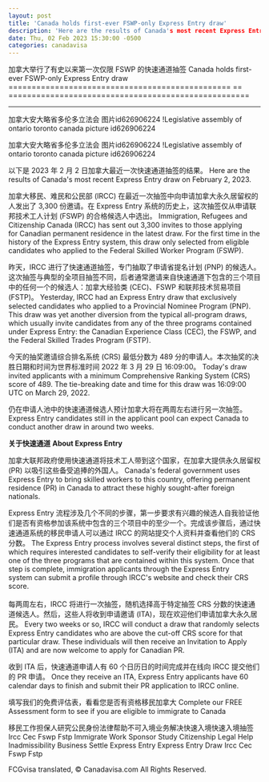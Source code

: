 ```yaml
---
layout: post
title: 'Canada holds first-ever FSWP-only Express Entry draw'
description: 'Here are the results of Canada's most recent Express Entry draw on February 2, 2023.'
date: Thu, 02 Feb 2023 15:30:00 -0500
categories: canadavisa
---
```


加拿大举行了有史以来第一次仅限 FSWP 的快速通道抽签	Canada holds first-ever FSWP-only Express Entry draw
================================================ ==	====================================================
	
* * *	* *
	
加拿大安大略省多伦多立法会 图片id626906224	!Legislative assembly of ontario toronto canada picture id626906224
	
加拿大安大略省多伦多立法会 图片id626906224	!Legislative assembly of ontario toronto canada picture id626906224
	
以下是 2023 年 2 月 2 日加拿大最近一次快速通道抽签的结果。	Here are the results of Canada's most recent Express Entry draw on February 2, 2023.
	
加拿大移民、难民和公民部 (IRCC) 在最近一次抽签中向申请加拿大永久居留权的人发出了 3,300 份邀请。在 Express Entry 系统的历史上，这次抽签仅从申请联邦技术工人计划 (FSWP) 的合格候选人中选出。	Immigration, Refugees and Citizenship Canada (IRCC) has sent out 3,300 invites to those applying for Canadian permanent residence in the latest draw. For the first time in the history of the Express Entry system, this draw only selected from eligible candidates who applied to the Federal Skilled Worker Program (FSWP). 
	
昨天，IRCC 进行了快速通道抽签，专门抽取了申请省提名计划 (PNP) 的候选人。这次抽签与典型的全项目抽签不同，后者通常邀请来自快速通道下包含的三个项目中的任何一个的候选人：加拿大经验类 (CEC)、FSWP 和联邦技术贸易项目 (FSTP)。	Yesterday, IRCC had an Express Entry draw that exclusively selected candidates who applied to a Provincial Nominee Program (PNP). This draw was yet another diversion from the typical all-program draws, which usually invite candidates from any of the three programs contained under Express Entry: the Canadian Experience Class (CEC), the FSWP, and the Federal Skilled Trades Program (FSTP).
	
今天的抽奖邀请综合排名系统 (CRS) 最低分数为 489 分的申请人。本次抽奖的决胜日期和时间为世界标准时间 2022 年 3 月 29 日 16:09:00。	Today's draw invited applicants with a minimum Comprehensive Ranking System (CRS) score of 489. The tie-breaking date and time for this draw was 16:09:00 UTC on March 29, 2022.  
	
仍在申请人池中的快速通道候选人预计加拿大将在两周左右进行另一次抽签。	Express Entry candidates still in the applicant pool can expect Canada to conduct another draw in around two weeks.
	
**关于快速通道**	**About Express Entry**
	
加拿大联邦政府使用快速通道将技术工人带到这个国家，在加拿大提供永久居留权 (PR) 以吸引这些备受追捧的外国人。	Canada's federal government uses Express Entry to bring skilled workers to this country, offering permanent residence (PR) in Canada to attract these highly sought-after foreign nationals.  
	
Express Entry 流程涉及几个不同的步骤，第一步要求有兴趣的候选人自我验证他们是否有资格参加该系统中包含的三个项目中的至少一个。完成该步骤后，通过快速通道系统的移民申请人可以通过 IRCC 的网站提交个人资料并查看他们的 CRS 分数。	The Express Entry process involves several distinct steps, the first of which requires interested candidates to self-verify their eligibility for at least one of the three programs that are contained within this system. Once that step is complete, immigration applicants through the Express Entry system can submit a profile through IRCC's website and check their CRS score.   
	   
每两周左右，IRCC 将进行一次抽签，随机选择高于特定抽签 CRS 分数的快速通道候选人。然后，这些人将收到申请邀请 (ITA)，现在欢迎他们申请加拿大永久居民。	Every two weeks or so, IRCC will conduct a draw that randomly selects Express Entry candidates who are above the cut-off CRS score for that particular draw. These individuals will then receive an Invitation to Apply (ITA) and are now welcome to apply for Canadian PR.
	
收到 ITA 后，快速通道申请人有 60 个日历日的时间完成并在线向 IRCC 提交他们的 PR 申请。	Once they receive an ITA, Express Entry applicants have 60 calendar days to finish and submit their PR application to IRCC online.
	
填写我们的免费评估表，看看您是否有资格移民加拿大	Complete our FREE Assessment form to see if you are eligible to immigrate to Canada
	
移民工作担保人研究公民身份法律帮助不可入境业务解决快速入境快速入境抽签 Ircc Cec Fswp Fstp	Immigrate Work Sponsor Study Citizenship Legal Help Inadmissibility Business Settle Express Entry Express Entry Draw Ircc Cec Fswp Fstp

FCGvisa translated, © Canadavisa.com All Rights Reserved.
